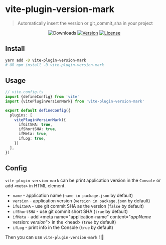 # vite-plugin-version-mark

> Automatically insert the version or git_commit_sha in your project

<p align="center">
  <img src="https://img.shields.io/npm/dm/vite-plugin-version-mark.svg" alt="Downloads"></a>
  <a href="https://www.npmjs.com/package/vite-plugin-version-mark"><img src="https://img.shields.io/npm/v/vite-plugin-version-mark.svg" alt="Version"></a>
  <a href="https://github.com/vuejs/vite-plugin-version-mark/blob/master/LICENSE"><img src="https://img.shields.io/npm/l/vite-plugin-version-mark.svg" alt="License"></a>
</p>

## Install
```sh
yarn add -D vite-plugin-version-mark
# OR npm install -D vite-plugin-version-mark
```

## Usage
```ts
// vite.config.ts
import {defineConfig} from 'vite'
import {vitePluginVersionMark} from 'vite-plugin-version-mark'

export default defineConfig({
  plugins: [
    vitePluginVersionMark({
      ifGitSHA: true,
      ifShortSHA: true,
      ifMeta: true,
      ifLog: true,
    })
  ],
})
```

## Config

`vite-plugin-version-mark` can be print application version in the `Console` or add `<meta>` in HTML element.

- `name` - application name (`name in package.json` by default)
- `version` - application version (`version in package.json` by default)
- `ifGitSHA` - use git commit SHA as the version (`false` by default)
- `ifShortSHA` - use git commit short SHA (`true` by default)
- `ifMeta` - add \<meta name="application-name" content="*appName* version: *version*"> in the \<head> (`true` by default)
- `ifLog` - print info in the Console (`true` by default)

Then you can use `vite-plugin-version-mark` ! 🎉
